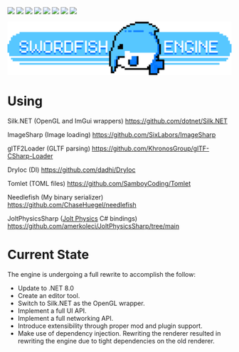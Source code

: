 [![](https://img.shields.io/nuget/v/Swordfish)](https://www.nuget.org/packages/Swordfish/)
[![](https://img.shields.io/nuget/v/Swordfish.Engine?label=Engine)](https://www.nuget.org/packages/Swordfish.Engine/)
[![](https://img.shields.io/nuget/v/Swordfish.Library?label=Library)](https://www.nuget.org/packages/Swordfish.Library/)
[![](https://img.shields.io/nuget/v/Swordfish.Integrations?label=Integrations)](https://www.nuget.org/packages/Swordfish.Integrations/)
[![](https://img.shields.io/nuget/v/Swordfish.ECS?label=ECS)](https://www.nuget.org/packages/Swordfish.ECS/)
[![](https://img.shields.io/nuget/v/Needlefish?label=Needlefish)](https://www.nuget.org/packages/Needlefish/)
[![](https://img.shields.io/nuget/v/Shoal?label=Shoal)](https://www.nuget.org/packages/Shoal/)
[![](https://img.shields.io/nuget/v/Swordfish.Compilation?label=Swordfish.Compilation)](https://www.nuget.org/packages/Swordfish.Compilation/)

<p align="center">
  <a href="">
    <img alt="Swordfish" src="Swordfish/Manifest/banner.png">
  </a>
</p>

# Using
Silk.NET (OpenGL and ImGui wrappers) https://github.com/dotnet/Silk.NET

ImageSharp (Image loading) https://github.com/SixLabors/ImageSharp

glTF2Loader (GLTF parsing) https://github.com/KhronosGroup/glTF-CSharp-Loader

DryIoc (DI) https://github.com/dadhi/DryIoc

Tomlet (TOML files) https://github.com/SamboyCoding/Tomlet

Needlefish (My binary serializer) https://github.com/ChaseHuegel/needlefish

JoltPhysicsSharp ([Jolt Physics](https://github.com/jrouwe/JoltPhysics) C# bindings) https://github.com/amerkoleci/JoltPhysicsSharp/tree/main

# Current State
The engine is undergoing a full rewrite to accomplish the follow:

- Update to .NET 8.0
- Create an editor tool.
- Switch to Silk.NET as the OpenGL wrapper.
- Implement a full UI API.
- Implement a full networking API.
- Introduce extensibility through proper mod and plugin support.
- Make use of dependency injection. Rewriting the renderer resulted in rewriting the engine due to tight dependencies on the old renderer.
